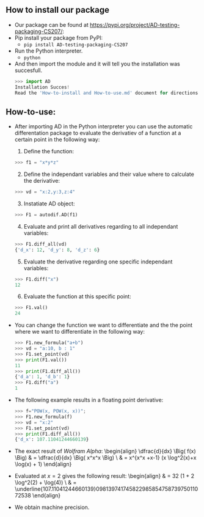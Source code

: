 ## How to install our package 
  - Our package can be found at https://pypi.org/project/AD-testing-packaging-CS207/:
  - Pip install your package from PyPI:
      - `pip install AD-testing-packaging-CS207`
  - Run the Python interpreter. 
      - `python`
  - And then import the module and it will tell you the installation was succesfull. 
      ```python 
      >>> import AD
      Installation Succes!
      Read the 'How-to-install and How-to-use.md' document for directions on how to use the package.
      ```

## How-to-use:
  - After importing AD in the Python interpreter you can use the automatic differentation package to evaluate the derivatiev of a function at a certain point in the following way:
    1. Define the function:
      ```python
      >>> f1 = "x*y*z" 
      ```
    2. Define the independant variables and their value where to calculate the derivative:
      ```python
      >>> vd = "x:2,y:3,z:4" 
      ```  
    3. Instatiate AD object:
      ```python
      >>> F1 = autodif.AD(f1) 
      ```  
    4. Evaluate and print all derivatives regarding to all independant variables:
      ```python      
      >>> F1.diff_all(vd)
      {'d_x': 12, 'd_y': 8, 'd_z': 6}
      ```      
    5. Evaluate the derivative regarding one specific independant variables:
      ```python      
      >>> F1.diff("x")
      12
      ```
    6. Evaluate the function at this specific point:
      ```python      
      >>> F1.val()
      24
      ```      
      
  - You can change the function we want to differentiate and the the point where we want to differentiate in the following way:      
      ```python      
      >>> F1.new_formula("a+b")
      >>> vd = "a:10, b : 1"
      >>> F1.set_point(vd)
      >>> print(F1.val())
      11
      >>> print(F1.diff_all())
      {'d_a': 1, 'd_b': 1} 
      >>> F1.diff("a")
      1
      ```
      
  - The following example results in a floating point derivative:
      ```python     
      >>> f="POW(x, POW(x, x))";
      >>> F1.new_formula(f)
      >>> vd = "x:2"
      >>> F1.set_point(vd)
      >>> print(F1.diff_all())
      {'d_x': 107.11041244660139}
      ```
      
  - The exact result of *Wolfram Alpha*:
  \begin{align} 
  \dfrac{d}{dx} \Big( f(x) \Big) & = \dfrac{d}{dx} \Big( x^x^x \Big) \\ 
  & = x^{x^x +x-1} (x \log^2(x)+x \log(x) + 1) 
  \end{align}
  - Evaluated at $x=2$ gives the following result:
 \begin{align} & = 32 (1 + 2 \log^2(2) + \log(4)) \\
       & = \underline{107.11041244660139}09813974174582298585475873975011072538 \end{align}
  - We obtain machine precision.
     
